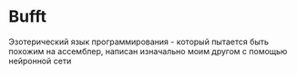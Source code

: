 # Bufft
Эзотерический язык программирования - который пытается быть похожим на ассемблер, написан изначально моим другом с помощью нейронной сети
